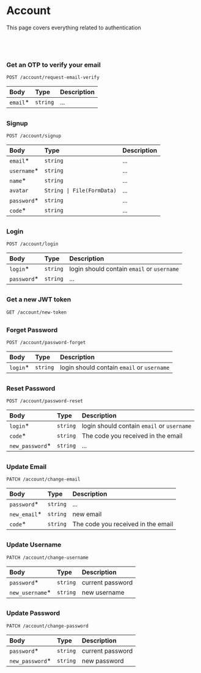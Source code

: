 # Account

This page covers everything related to authentication

# 

<br/>

### Get an OTP to verify your email

```http
POST /account/request-email-verify
```

|Body|Type|Description|
| :-------- | :------- | :------- |
| `email`* | `string` | ... |

## 

### Signup

```http
POST /account/signup
```

|Body|Type|Description|
| :-------- | :------- | :------- |
| `email`* | `string` | ... |
| `username`* | `string` | ... |
| `name`* | `string` | ... |
| `avatar` | `String \| File(FormData)` | ... |
| `password`* | `string` | ... |
| `code`* | `string` | ... |

## 

### Login

```http
POST /account/login
```

|Body|Type|Description|
| :-------- | :------- | :------- |
| `login`* | `string` | login should contain `email` or `username` |
| `password`* | `string` | ... |

## 

### Get a new JWT token

```http
GET /account/new-token
```

## 

### Forget Password

```http
POST /account/password-forget
```

|Body|Type|Description|
| :-------- | :------- | :------- |
| `login`* | `string` | login should contain `email` or `username` |

## 

### Reset Password

```http
POST /account/password-reset
```

|Body|Type|Description|
| :-------- | :------- | :------- |
| `login`* | `string` | login should contain `email` or `username` |
| `code`* | `string` | The code you received in the email |
| `new_password`* | `string` | ... |

## 

### Update Email

```http
PATCH /account/change-email
```

|Body|Type|Description|
| :-------- | :------- | :------- |
| `password`* | `string` | ... |
| `new_email`* | `string` | new email |
| `code`* | `string` | The code you received in the email |

## 

### Update Username

```http
PATCH /account/change-username
```

|Body|Type|Description|
| :-------- | :------- | :------- |
| `password`* | `string` | current password |
| `new_username`* | `string` | new username |

## 

### Update Password

```http
PATCH /account/change-password
```

|Body|Type|Description|
| :-------- | :------- | :------- |
| `password`* | `string` | current password |
| `new_password`* | `string` | new password |

